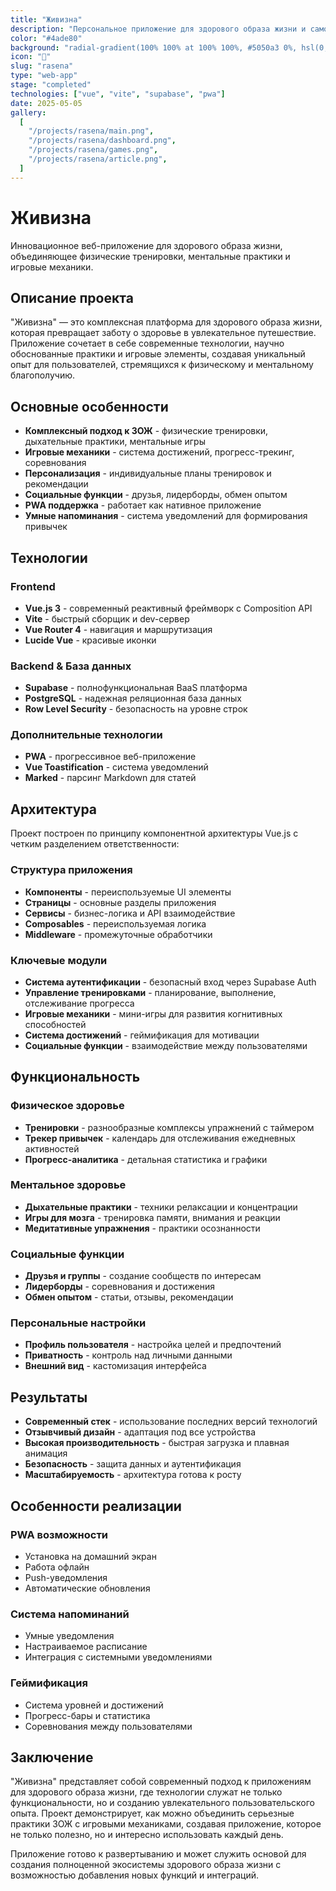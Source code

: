 ```yaml
---
title: "Живизна"
description: "Персональное приложение для здорового образа жизни и саморазвития"
color: "#4ade80"
background: "radial-gradient(100% 100% at 100% 100%, #5050a3 0%, hsl(0, 0.00%, 0.00%) 100%), radial-gradient(60.32% 60.32% at 0% 66.26%, rgb(80, 99, 159) 0%, rgb(0, 0, 0) 100%), #1e1e1e"
icon: "🌱"
slug: "rasena"
type: "web-app"
stage: "completed"
technologies: ["vue", "vite", "supabase", "pwa"]
date: 2025-05-05
gallery:
  [
    "/projects/rasena/main.png",
    "/projects/rasena/dashboard.png",
    "/projects/rasena/games.png",
    "/projects/rasena/article.png",
  ]
---
```


# Живизна

Инновационное веб-приложение для здорового образа жизни, объединяющее физические тренировки, ментальные практики и игровые механики.

## Описание проекта

"Живизна" — это комплексная платформа для здорового образа жизни, которая превращает заботу о здоровье в увлекательное путешествие. Приложение сочетает в себе современные технологии, научно обоснованные практики и игровые элементы, создавая уникальный опыт для пользователей, стремящихся к физическому и ментальному благополучию.

## Основные особенности

- **Комплексный подход к ЗОЖ** - физические тренировки, дыхательные практики, ментальные игры
- **Игровые механики** - система достижений, прогресс-трекинг, соревнования
- **Персонализация** - индивидуальные планы тренировок и рекомендации
- **Социальные функции** - друзья, лидерборды, обмен опытом
- **PWA поддержка** - работает как нативное приложение
- **Умные напоминания** - система уведомлений для формирования привычек

## Технологии

### Frontend

- **Vue.js 3** - современный реактивный фреймворк с Composition API
- **Vite** - быстрый сборщик и dev-сервер
- **Vue Router 4** - навигация и маршрутизация
- **Lucide Vue** - красивые иконки

### Backend & База данных

- **Supabase** - полнофункциональная BaaS платформа
- **PostgreSQL** - надежная реляционная база данных
- **Row Level Security** - безопасность на уровне строк

### Дополнительные технологии

- **PWA** - прогрессивное веб-приложение
- **Vue Toastification** - система уведомлений
- **Marked** - парсинг Markdown для статей

## Архитектура

Проект построен по принципу компонентной архитектуры Vue.js с четким разделением ответственности:

### Структура приложения

- **Компоненты** - переиспользуемые UI элементы
- **Страницы** - основные разделы приложения
- **Сервисы** - бизнес-логика и API взаимодействие
- **Composables** - переиспользуемая логика
- **Middleware** - промежуточные обработчики

### Ключевые модули

- **Система аутентификации** - безопасный вход через Supabase Auth
- **Управление тренировками** - планирование, выполнение, отслеживание прогресса
- **Игровые механики** - мини-игры для развития когнитивных способностей
- **Система достижений** - геймификация для мотивации
- **Социальные функции** - взаимодействие между пользователями

## Функциональность

### Физическое здоровье

- **Тренировки** - разнообразные комплексы упражнений с таймером
- **Трекер привычек** - календарь для отслеживания ежедневных активностей
- **Прогресс-аналитика** - детальная статистика и графики

### Ментальное здоровье

- **Дыхательные практики** - техники релаксации и концентрации
- **Игры для мозга** - тренировка памяти, внимания и реакции
- **Медитативные упражнения** - практики осознанности

### Социальные функции

- **Друзья и группы** - создание сообществ по интересам
- **Лидерборды** - соревнования и достижения
- **Обмен опытом** - статьи, отзывы, рекомендации

### Персональные настройки

- **Профиль пользователя** - настройка целей и предпочтений
- **Приватность** - контроль над личными данными
- **Внешний вид** - кастомизация интерфейса

## Результаты

- **Современный стек** - использование последних версий технологий
- **Отзывчивый дизайн** - адаптация под все устройства
- **Высокая производительность** - быстрая загрузка и плавная анимация
- **Безопасность** - защита данных и аутентификация
- **Масштабируемость** - архитектура готова к росту

## Особенности реализации

### PWA возможности

- Установка на домашний экран
- Работа офлайн
- Push-уведомления
- Автоматические обновления

### Система напоминаний

- Умные уведомления
- Настраиваемое расписание
- Интеграция с системными уведомлениями

### Геймификация

- Система уровней и достижений
- Прогресс-бары и статистика
- Соревнования между пользователями

## Заключение

"Живизна" представляет собой современный подход к приложениям для здорового образа жизни, где технологии служат не только функциональности, но и созданию увлекательного пользовательского опыта. Проект демонстрирует, как можно объединить серьезные практики ЗОЖ с игровыми механиками, создавая приложение, которое не только полезно, но и интересно использовать каждый день.

Приложение готово к развертыванию и может служить основой для создания полноценной экосистемы здорового образа жизни с возможностью добавления новых функций и интеграций.
